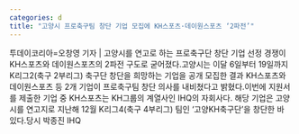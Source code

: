 ```yaml
---
categories: d
title: "고양시 프로축구팀 창단 기업 모집에 KH스포츠·데이원스포츠 ‘2파전’"
---
```

투데이코리아=오창영 기자 | 고양시를 연고로 하는 프로축구단 창단 기업 선정 경쟁이 KH스포츠와 데이원스포츠의 2파전 구도로 굳어졌다.고양시는 이달 6일부터 19일까지 K리그2(축구 2부리그) 축구단 창단을 희망하는 기업을 공개 모집한 결과 KH스포츠와 데이원스포츠 등 2개 기업이 프로축구팀 창단 의사를 내비쳤다고 밝혔다.이번에 지원서를 제출한 기업 중 KH스포츠는 KH그룹의 계열사인 IHQ의 자회사다. 해당 기업은 고양시를 연고지로 지난해 12월 K리그4(축구 4부리그) 팀인 ‘고양KH축구단’을 창단한 바 있다.당시 박종진 IHQ